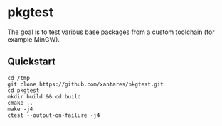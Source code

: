 pkgtest
=======

The goal is to test various base packages from a custom toolchain (for example MinGW).

Quickstart
----------

    cd /tmp
    git clone https://github.com/xantares/pkgtest.git
    cd pkgtest
    mkdir build && cd build
    cmake ..
    make -j4
    ctest --output-on-failure -j4

